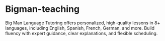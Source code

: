# Bigman-teaching
Big Man Language Tutoring offers personalized, high-quality lessons in 8+ languages, including English, Spanish, French, German, and more. Build fluency with expert guidance, clear explanations, and flexible scheduling.
